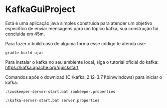 # KafkaGuiProject

Está é uma aplicação java simples construida para atender um objetivo especifíco de enviar mensagens para um tópico kafka, sua construção foi concluida em 45m.

Para fazer o build caso de alguma forma esse código te atenda use:

``` 
gradle build ujar
```

Para instalar o kafka no seu ambiente local, siga o tutorial oficial do kafka: https://kafka.apache.org/quickstart

Comandos após o download (C:\kafka_2.12-3.7.1\bin\windows) para iniciar o kafka:
```
.\zookeeper-server-start.bat zookeeper.properties
```

```
.\kafka-server-start.bat server.properties
```